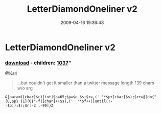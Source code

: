﻿---
pid:            1036
parent:         0
children:       1037
poster:         Robert Robelo
title:          LetterDiamondOneliner v2
date:           2009-04-16 19:36:43
format:         posh
---

# LetterDiamondOneliner v2

### [download](1036.ps1) - children: [1037](1037.md)"

@Karl
> ...but couldn't get it smaller than a twitter message length
139 chars w/o arg

```posh
&{param([char]$c)[int]$s=65;$p=$c-$s;$r=,(' '*$p+[char]$s);$r+=@(do{"{0,$p} {1}{0}"-f([char]++$s),('  '*$f++)}until(!--$p));$r;$r[-2..-99]}Z

```
